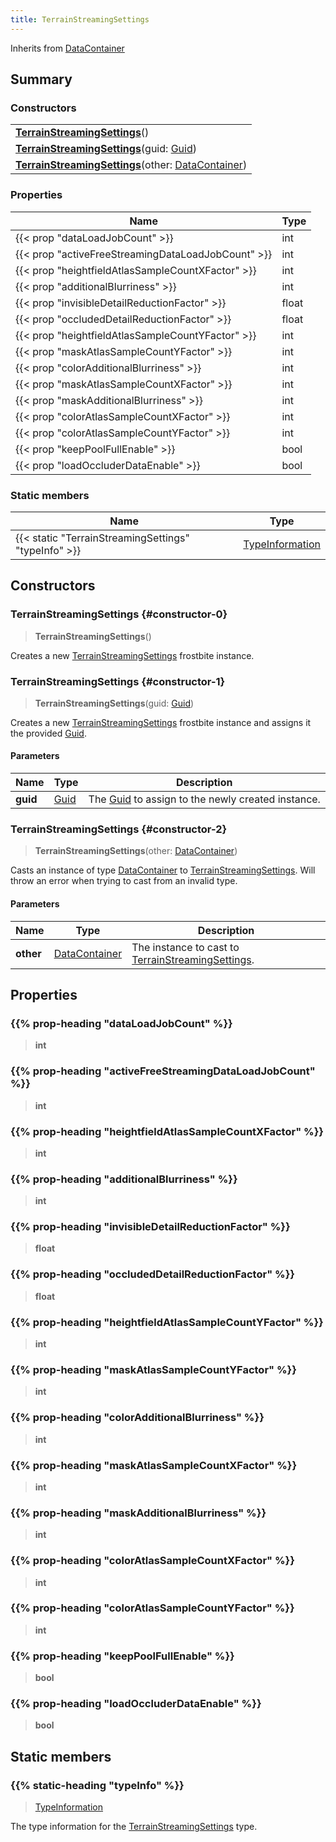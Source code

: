 ```yaml
---
title: TerrainStreamingSettings
---
```


Inherits from 
[DataContainer](/vext/ref/shared/class/datacontainer)

## Summary
### Constructors
| |
| ----------- |
| **[TerrainStreamingSettings](#constructor-0)**() |
| **[TerrainStreamingSettings](#constructor-1)**(guid: [Guid](/vext/ref/shared/class/guid)) |
| **[TerrainStreamingSettings](#constructor-2)**(other: [DataContainer](/vext/ref/shared/class/datacontainer)) |

### Properties
| Name | Type |
| ---- | ---- |
| {{< prop "dataLoadJobCount" >}} | int |
| {{< prop "activeFreeStreamingDataLoadJobCount" >}} | int |
| {{< prop "heightfieldAtlasSampleCountXFactor" >}} | int |
| {{< prop "additionalBlurriness" >}} | int |
| {{< prop "invisibleDetailReductionFactor" >}} | float |
| {{< prop "occludedDetailReductionFactor" >}} | float |
| {{< prop "heightfieldAtlasSampleCountYFactor" >}} | int |
| {{< prop "maskAtlasSampleCountYFactor" >}} | int |
| {{< prop "colorAdditionalBlurriness" >}} | int |
| {{< prop "maskAtlasSampleCountXFactor" >}} | int |
| {{< prop "maskAdditionalBlurriness" >}} | int |
| {{< prop "colorAtlasSampleCountXFactor" >}} | int |
| {{< prop "colorAtlasSampleCountYFactor" >}} | int |
| {{< prop "keepPoolFullEnable" >}} | bool |
| {{< prop "loadOccluderDataEnable" >}} | bool |

### Static members
| Name | Type |
| ---- | ---- |
| {{< static "TerrainStreamingSettings" "typeInfo" >}} | [TypeInformation](/vext/ref/shared/class/typeinformation) |

## Constructors
### TerrainStreamingSettings {#constructor-0}
> **TerrainStreamingSettings**()

Creates a new [TerrainStreamingSettings](/vext/ref/fb/terrainstreamingsettings) frostbite instance.

### TerrainStreamingSettings {#constructor-1}
> **TerrainStreamingSettings**(guid: [Guid](/vext/ref/shared/class/guid))

Creates a new [TerrainStreamingSettings](/vext/ref/fb/terrainstreamingsettings) frostbite instance and assigns it the provided [Guid](/vext/ref/shared/class/guid).

#### Parameters
| Name | Type | Description |
| ---- | ---- | ----------- |
| **guid** | [Guid](/vext/ref/shared/class/guid) | The [Guid](/vext/ref/shared/class/guid) to assign to the newly created instance. |

### TerrainStreamingSettings {#constructor-2}
> **TerrainStreamingSettings**(other: [DataContainer](/vext/ref/shared/class/datacontainer))

Casts an instance of type [DataContainer](/vext/ref/shared/class/datacontainer) to [TerrainStreamingSettings](/vext/ref/fb/terrainstreamingsettings). Will throw an error when trying to cast from an invalid type.

#### Parameters
| Name | Type | Description |
| ---- | ---- | ----------- |
| **other** | [DataContainer](/vext/ref/shared/class/datacontainer) | The instance to cast to [TerrainStreamingSettings](/vext/ref/fb/terrainstreamingsettings). |

## Properties
### {{% prop-heading "dataLoadJobCount" %}}
> **int**

### {{% prop-heading "activeFreeStreamingDataLoadJobCount" %}}
> **int**

### {{% prop-heading "heightfieldAtlasSampleCountXFactor" %}}
> **int**

### {{% prop-heading "additionalBlurriness" %}}
> **int**

### {{% prop-heading "invisibleDetailReductionFactor" %}}
> **float**

### {{% prop-heading "occludedDetailReductionFactor" %}}
> **float**

### {{% prop-heading "heightfieldAtlasSampleCountYFactor" %}}
> **int**

### {{% prop-heading "maskAtlasSampleCountYFactor" %}}
> **int**

### {{% prop-heading "colorAdditionalBlurriness" %}}
> **int**

### {{% prop-heading "maskAtlasSampleCountXFactor" %}}
> **int**

### {{% prop-heading "maskAdditionalBlurriness" %}}
> **int**

### {{% prop-heading "colorAtlasSampleCountXFactor" %}}
> **int**

### {{% prop-heading "colorAtlasSampleCountYFactor" %}}
> **int**

### {{% prop-heading "keepPoolFullEnable" %}}
> **bool**

### {{% prop-heading "loadOccluderDataEnable" %}}
> **bool**

## Static members
### {{% static-heading "typeInfo" %}}
> [TypeInformation](/vext/ref/shared/class/typeinformation)

The type information for the [TerrainStreamingSettings](/vext/ref/fb/terrainstreamingsettings) type.

